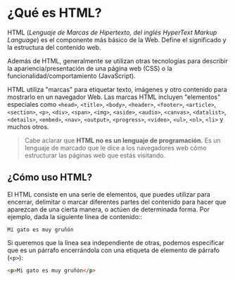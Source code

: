 # ¿Qué es HTML?

HTML (*Lenguaje de Marcas de Hipertexto, del inglés HyperText Markup Language*) es el componente más básico de la Web. Define el significado y la estructura del contenido web. 

Además de HTML, generalmente se utilizan otras tecnologías para describir la apariencia/presentación de una página web (CSS) o la funcionalidad/comportamiento (JavaScript).

HTML utiliza "marcas" para etiquetar texto, imágenes y otro contenido para mostrarlo en un navegador Web. Las  marcas HTML incluyen "elementos" especiales como `<head>`, `<title>`, `<body>`, `<header>`, `<footer>`, `<article>`, `<section>`, `<p>`, `<div>`, `<span>`, `<img>`, `<aside>`, `<audio>`, `<canvas>`, `<datalist>`, `<details>`, `<embed>`, `<nav>`, `<output>`, `<progress>`, `<video>`, `<ul>`, `<ol>`, `<li>` y muchos otros.

> Cabe aclarar que **HTML no es un lenguaje de programación.** Es un lenguaje de marcado que le dice a los navegadores web cómo estructurar las páginas web que estás visitando.

## ¿Cómo uso HTML?

El HTML consiste en una serie de elementos, que puedes utilizar para encerrar, delimitar o marcar diferentes partes del contenido para hacer que aparezcan de una cierta manera, o actúen de determinada forma. Por ejemplo, dada la siguiente línea de contenido::

```
Mi gato es muy gruñón
```

Si queremos que la línea sea independiente de otras, podemos especificar que es un párrafo encerrándola con una etiqueta de elemento de párrafo (`<p>`):

```html
<p>Mi gato es muy gruñón</p>
```
